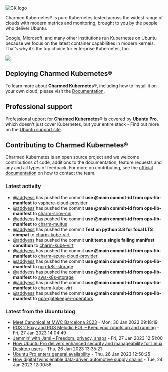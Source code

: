 ![CK logo](https://assets.ubuntu.com/v1/451d4cf4-Charmed+Kubernetes_RGB_onWhite_2022.svg)

Charmed Kubernetes® is pure Kubernetes tested across the widest range of clouds with modern metrics and monitoring, brought to you by the people who deliver Ubuntu.

Google, Microsoft, and many other institutions run Kubernetes on Ubuntu because we focus on the latest container capabilities in modern kernels. That’s why it’s the top choice for enterprise Kubernetes, too.

![](https://assets.ubuntu.com/v1/843c77b6-juju-at-a-glace.svg)

## Deploying Charmed Kubernetes®

To learn more about **Charmed Kubernetes**®, including how to install it on your own cloud, please visit the [Documentation][docs].

## Professional support

Professional upport for **Charmed Kubernetes**® is covered by **Ubuntu Pro**, which doesn't just cover Kubernetes, but your entire stack - Find out more on the [Ubuntu support site](https://ubuntu.com/support).

## Contributing to Charmed Kubernetes®

Charmed Kubernetes is an open source project and we welcome contributions of code, additions to the documentation, feature requests and any and all types of feedback. For more on contributing, see the [official documentation][get-in-touch] on how to contact the team.

<!-- LINKS -->
[docs]: https://ubuntu.com/kubernetes/docs
[get-in-touch]: https://ubuntu.com/kubernetes/docs/get-in-touch

### Latest activity

<!-- activity starts -->
 - [@addyess](https://github.com/addyess) has pushed the commit **use @main commit-id from ops-lib-manifest** to [vsphere-cloud-provider](https://github.com/charmed-kubernetes/vsphere-cloud-provider)
 - [@addyess](https://github.com/addyess) has pushed the commit **use @main commit-id from ops-lib-manifest** to [charm-sriov-cni](https://github.com/charmed-kubernetes/charm-sriov-cni)
 - [@addyess](https://github.com/addyess) has pushed the commit **use @main commit-id from ops-lib-manifest** to [charm-multus](https://github.com/charmed-kubernetes/charm-multus)
 - [@addyess](https://github.com/addyess) has pushed the commit **Test on python 3.8 for focal LTS compat** to [charm-kube-virt](https://github.com/charmed-kubernetes/charm-kube-virt)
 - [@addyess](https://github.com/addyess) has pushed the commit **unit test a single failing manifest condition** to [charm-kube-virt](https://github.com/charmed-kubernetes/charm-kube-virt)
 - [@addyess](https://github.com/addyess) has pushed the commit **use @main commit-id from ops-lib-manifest** to [charm-azure-cloud-provider](https://github.com/charmed-kubernetes/charm-azure-cloud-provider)
 - [@addyess](https://github.com/addyess) has pushed the commit **use @main commit-id from ops-lib-manifest** to [gcp-k8s-storage](https://github.com/charmed-kubernetes/gcp-k8s-storage)
 - [@addyess](https://github.com/addyess) has pushed the commit **use @main commit-id from ops-lib-manifest** to [aws-k8s-storage](https://github.com/charmed-kubernetes/aws-k8s-storage)
 - [@addyess](https://github.com/addyess) has pushed the commit **use @main commit-id from ops-lib-manifest** to [charm-kube-virt](https://github.com/charmed-kubernetes/charm-kube-virt)
 - [@addyess](https://github.com/addyess) has pushed the commit **use @main commit-id from ops-lib-manifest** to [opa-gatekeeper-operators](https://github.com/charmed-kubernetes/opa-gatekeeper-operators)
<!-- activity ends -->

<!-- roadmap starts -->

<!-- roadmap ends -->

### Latest from the Ubuntu blog

<!-- blog starts -->
* [Meet Canonical at MWC Barcelona 2023](https://ubuntu.com//blog/canonical-at-mwc) - Mon, 30 Jan 2023 09:18:19 
* [ROS 2 Foxy and ROS Melodic EOL &#8211; Keep your robots up and running](https://ubuntu.com//blog/ros-foxy-ros-melodic-eol) - Fri, 27 Jan 2023 14:04:49 
* [Jammin&#8217; with Jami &#8211; Freedom, privacy, snaps](https://ubuntu.com//blog/jammin-with-jami-freedom-privacy-snaps) - Fri, 27 Jan 2023 12:51:00 
* [How Ubuntu Pro delivers enhanced security and manageability for Linux Desktop users](https://ubuntu.com//blog/ubuntu-pro-enhanced-security-and-manageability-for-linux-desktop) - Thu, 26 Jan 2023 13:35:21 
* [Ubuntu Pro enters general availability](https://ubuntu.com//blog/ubuntu-pro-enters-ga) - Thu, 26 Jan 2023 12:50:25 
* [How digital twins enable data-driven automotive supply chains](https://ubuntu.com//blog/how-digital-twins-enable-data-driven-automotive-supply-chains) - Tue, 24 Jan 2023 12:00:58 
<!-- blog ends -->
